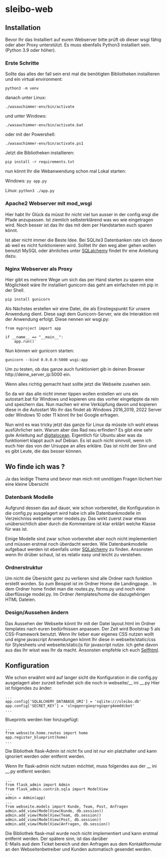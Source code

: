 # sleibo-web


## Installation

Bevor Ihr das Installiert auf euren Webserver bitte prüft ob dieser wsgi fähig oder aber Proxy unterstützt.
Es muss ebenfalls Python3 installiert sein.(Python 3.9 oder höher).

### Erste Schritte

Sollte das alles der fall sein erst mal die benötigten Bibliotheken installieren und ein virtual environment:

 `python3 -m venv ` 
 
danach unter Linux:
 
`./wasauchimmer-env/bin/activate`

und unter Windows:

`./wasauchimmer-env/bin/activate.bat`

oder mit der Powershell:

`./wasauchimmer-env/bin/activate.ps1`



Jetzt die Bibliotheken installieren:

`pip install -r requirements.txt`

nun könnt Ihr die Webanwendung schon mal Lokal starten:

Windows: `py app.py`

Linux: `python3 ./app.py`

### Apache2 Webserver mit mod_wsgi

Hier habt Ihr Glück da müsst Ihr nicht viel tun ausser in der config.wsgi die Pfade anzupassen.
Ist ziemlich selbsterklärend was wo wie eingetragen wird. Noch besser ist das Ihr das mit dem per Handstarten euch sparen könnt.

Ist aber nicht immer die Beste Idee. Bei SQLite3 Datenbanken rate ich davon ab weil es nicht funktionieren wird.
Solltet Ihr den weg aber gehen wollen benutzt MySQL oder ähnliches unter [SQLalchemy](https://www.sqlalchemy.org/) findet Ihr eine Anleitung dazu.

### Nginx Webserver als Proxy

Hier gibt es mehrere Wege um sich das per Hand starten zu sparen eine Möglichkeit wäre Ihr installiert gunicorn
das geht am einfachsten mit pip in der Shell.

    pip install gunicorn

Als Nächstes erstellen wir eine Datei, die als Einstiegspunkt für unsere Anwendung dient. Diese sagt dem Gunicorn-Server, wie die Interaktion mit der Anwendung erfolgt.
Diese nennen wir wsgi.py:

    from myproject import app

    if __name__ == "__main__":
        app.run()`


Nun können wir gunicorn starten:

    gunicorn --bind 0.0.0.0:5000 wsgi:app

Um zu testen, ob das ganze auch funktioniert gib in deinen Browser http://deine_server_ip:5000 ein.

Wenn alles richtig gemacht hast sollte jetzt die Webseite zusehen sein.

So da wir das alle nicht immer tippen wollen erstellen wir uns ein autostart.bat für Windows und kopieren uns das vorher eingetippte da rein
und speichern das. Nun machen wir eine Verküpfung davon und kopieren diese in die Autostart
Wo ihr das findet ab Windows 2016,2019, 2022 Server oder Windows 10 oder 11 könnt Ihr bei Google erfragen.

Nun wird es was tricky jetzt das ganze für Linux da müsste ich wohl etwas ausführlicher sein. Warum aber das Rad neu erfinden?
Es gibt eine sehr gute Anleitung auf [digitalocean](https://www.digitalocean.com/community/tutorials/how-to-serve-flask-applications-with-gunicorn-and-nginx-on-ubuntu-20-04-de).
Eigentlich für Ubuntu aber was da funktioniert klappt auch auf Debian. Es ist auch nicht sinnvoll, wenn ich euch hier das von der Ursuppe an alles erkläre.
Das ist nicht der Sinn und es gibt Leute, die das besser können.

## Wo finde ich was ?

Ja das leidige Thema und bevor man mich mit unnötigen Fragen löchert hier eine kleine Übersicht

### Datenbank Modelle

Aufgrund dessen das auf dauer, wie schon vorbereitet, die Konfiguration in die config.py ausgelagert wird habe ich alle Datenbankmodelle 
im Verzeichniss webseite unter models.py. Das wirkt zuerst zwar etwas unübersichtlich aber durch die Kommentare ist klar erklärt welche Klasse für was ist.

Einige Modelle sind zwar schon vorbereitet aber noch nicht implementiert und müssen erstmal noch überdacht werden. Wie Datenbankmodelle aufgebaut werden ist ebenfalls unter [SQLalchemy](https://www.sqlalchemy.org/) 
zu finden. Ansonsten wenn Ihr drüber schaut, ist es relativ easy und leicht zu verstehen.

### Ordnerstruktur

Um nicht die Übersicht ganz zu verlieren sind alle Ordner nach funktion erstellt worden. So zum Beispiel ist im Ordner Home die Landingpage.
. In dem Ordner home findet man die routes.py, forms.py und noch eine überflüssige model.py. Im Ordner /templates/home die dazugehörigen HTML Dateien.

### Design/Aussehen ändern

Das Aussehen der Webseite könnt Ihr mit der Datei layout.html im Ordner templates nach euren bedürfnissen anpassen. Der Zeit wird Bootstrap 5 als 
CSS-Framework benutzt. Wenn Ihr lieber euer eigenes CSS nutzen wollt und eigne javascript Anwendungen könnt Ihr diese in webseite/static/css für Stylesheets und 
webseite/static/js für javascript nutze. Ich gehe davon aus das Ihr wisst was Ihr da macht. Ansonsten empfehle ich euch [Selfhtml](https://wiki.selfhtml.org/).

## Konfiguration

Wie schon erwähnt wird auf langer sicht die Konfiguration in die config.py ausgelagert aber zurzeit befindet sich die noch in webseite/__ ini __.py
Hier ist folgendes zu änder: 

    ...
    app.config['SQLALCHEMY_DATABASE_URI'] = 'sqlite:///sleibo.db'
    app.config['SECRET_KEY'] = 'slngqenrgüeqrngüqerg4emddcbet'
    ...

Blueprints werden hier hinzugefügt:

    ...
    from webseite.home.routes import home
    app.register_blueprint(home)
    ...

Die Bibliothek flask-Admin ist nicht fix und ist nur ein platzhalter und kann ignoriert werden oder entfernt werden.

Wenn Ihr flask-admin nicht nutzen möchtet, muss folgendes aus der __ ini __.py entfernt werden:

    ...
    from flask_admin import Admin
    from flask_admin.contrib.sqla import ModelView
    ...
    admin = Admin(app)
    ...
    from webseite.models import Kunde, Team, Post, Anfragen
    admin.add_view(ModelView(Kunde, db.session))
    admin.add_view(ModelView(Team, db.session))
    admin.add_view(ModelView(Post, db.session))
    admin.add_view(ModelView(Anfragen, db.session))
 

Die Bibliothek flask-mail wurde noch nicht implementiert und kann erstmal entfernt werden. Der spätere sinn, ist das darüber  
E-Mails aud dem Ticket bereich und den Anfragen aus dem Kontaktformular an den Webseitenbetreiber und Kunden automatisch gesendet werden.





